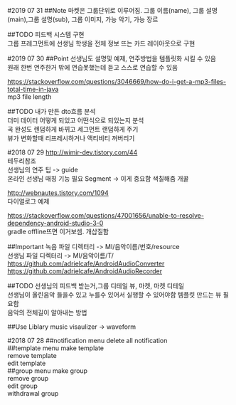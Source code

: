 #2019 07 31
##Note
마켓은 그룹단위로 이루어짐.
그룹 이름(name), 그룹 설명(main),그룹 설명(sub), 그룹 이미지, 가능 악기, 가능 장르

##TODO
피드백 시스템 구현  
그룹 프레그먼트에 선생님 학생을 전체 정보 뜨는 카드 레이아웃으로 구현  

#2019 07 30
##Point
선생님도 설명및 예제, 연주방법을 템플릿화 시킬 수 있음  
원래 한번 연주한거 밖에 연습못했는데 듣고 스스로 연습할 수 있음  

https://stackoverflow.com/questions/3046669/how-do-i-get-a-mp3-files-total-time-in-java  
mp3 file length  

##TODO
내가 만든 dto흐름 분석  
더미 데이터 어떻게 되있고 어떤식으로 되있는지 분석  
곡 완성도 렌덤하게 바뀌고 세그먼트 랜덤하게 주기  
뷰가 변화할때 리프레시하거나 액티비티 꺼버리기  

#2018 07 29
http://wimir-dev.tistory.com/44  
테두리참조  
선생님의 연주 팁 -> guide  
온라인 선생님 매칭 기능 필요
Segment -> 이게 중요함 색칠해줌 개꿀 

http://webnautes.tistory.com/1094  
다이얼로그 예제

https://stackoverflow.com/questions/47001656/unable-to-resolve-dependency-android-studio-3-0  
gradle offline뜨면 이거보셈. 개삽질함  

##Important 
녹음 파일 디렉터리 -> MI/음악이름/번호/resource  
선생님 파일 디렉터리 -> MI/음악이름/T/
https://github.com/adrielcafe/AndroidAudioConverter  
https://github.com/adrielcafe/AndroidAudioRecorder  

##TODO
선생님의 피드백 받는거,그룹 디테일 뷰, 마켓, 마켓 디테일  
선생님이 올린음악 들을수 있고 누를수 있어서 실행할 수 있어야함 
템플릿 만드는 뷰 필요함  
음악의 전체길이 알아내는 방법  

##Use Liblary
music visaulizer -> waveform

#2018 07 28
##notification menu
delete all notification  
##template menu
make template  
remove template  
edit template  
##group menu
make group  
remove group  
edit group  
withdrawal group  
